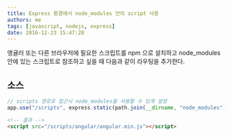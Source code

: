 ```yaml
---
title: Express 환경에서 node_modules 안의 script 사용
authors: me
tags: [javascript, nodejs, express]
date: 2016-12-23 15:47:28
---
```


앵귤러 또는 다른 브라우저에 필요한 스크립트를 npm 으로 설치하고
node_modules 안에 있는 스크립트로 참조하고 싶을 때 다음과 같이 라우팅을 추가한다.

## 소스

```js
// scripts 경로로 접근시 node_modules을 사용할 수 있게 설정
app.use("/scripts", express.static(path.join(__dirname, "node_modules")));
```

```html
<!-- 결과 -->
<script src="/scripts/angular/angular.min.js"></script>
```
